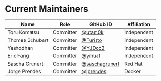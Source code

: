 # Current Maintainers

| Name            | Role      | GitHub ID                                          | Affiliation |
|-----------------|-----------|----------------------------------------------------|-------------|
| Toru Komatsu    | Committer | [@utam0k](https://github.com/utam0k)               | Independent |
| Thomas Schubart | Committer | [@Furisto](https://github.com/Furisto)             | Independent |
| Yashodhan       | Committer | [@YJDoc2](https://github.com/YJDoc2)               | Independent |
| Eric Fang       | Committer | [@yihuaf](https://github.com/yihuaf)               | Independent |
| Sascha Grunert  | Committer | [@saschagrunert](https://github.com/saschagrunert) | Red Hat     |
| Jorge Prendes   | Committer | [@jprendes](https://github.com/jprendes)           | Docker      |
